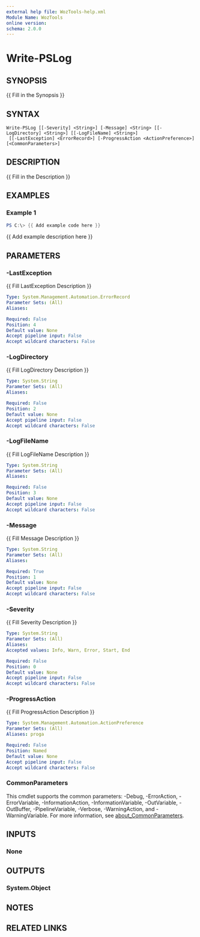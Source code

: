 ```yaml
---
external help file: WozTools-help.xml
Module Name: WozTools
online version:
schema: 2.0.0
---
```


# Write-PSLog

## SYNOPSIS
{{ Fill in the Synopsis }}

## SYNTAX

```
Write-PSLog [[-Severity] <String>] [-Message] <String> [[-LogDirectory] <String>] [[-LogFileName] <String>]
 [[-LastException] <ErrorRecord>] [-ProgressAction <ActionPreference>] [<CommonParameters>]
```

## DESCRIPTION
{{ Fill in the Description }}

## EXAMPLES

### Example 1
```powershell
PS C:\> {{ Add example code here }}
```

{{ Add example description here }}

## PARAMETERS

### -LastException
{{ Fill LastException Description }}

```yaml
Type: System.Management.Automation.ErrorRecord
Parameter Sets: (All)
Aliases:

Required: False
Position: 4
Default value: None
Accept pipeline input: False
Accept wildcard characters: False
```

### -LogDirectory
{{ Fill LogDirectory Description }}

```yaml
Type: System.String
Parameter Sets: (All)
Aliases:

Required: False
Position: 2
Default value: None
Accept pipeline input: False
Accept wildcard characters: False
```

### -LogFileName
{{ Fill LogFileName Description }}

```yaml
Type: System.String
Parameter Sets: (All)
Aliases:

Required: False
Position: 3
Default value: None
Accept pipeline input: False
Accept wildcard characters: False
```

### -Message
{{ Fill Message Description }}

```yaml
Type: System.String
Parameter Sets: (All)
Aliases:

Required: True
Position: 1
Default value: None
Accept pipeline input: False
Accept wildcard characters: False
```

### -Severity
{{ Fill Severity Description }}

```yaml
Type: System.String
Parameter Sets: (All)
Aliases:
Accepted values: Info, Warn, Error, Start, End

Required: False
Position: 0
Default value: None
Accept pipeline input: False
Accept wildcard characters: False
```

### -ProgressAction
{{ Fill ProgressAction Description }}

```yaml
Type: System.Management.Automation.ActionPreference
Parameter Sets: (All)
Aliases: proga

Required: False
Position: Named
Default value: None
Accept pipeline input: False
Accept wildcard characters: False
```

### CommonParameters
This cmdlet supports the common parameters: -Debug, -ErrorAction, -ErrorVariable, -InformationAction, -InformationVariable, -OutVariable, -OutBuffer, -PipelineVariable, -Verbose, -WarningAction, and -WarningVariable. For more information, see [about_CommonParameters](http://go.microsoft.com/fwlink/?LinkID=113216).

## INPUTS

### None

## OUTPUTS

### System.Object
## NOTES

## RELATED LINKS
